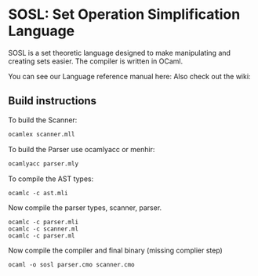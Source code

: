 # SOSL: Set Operation Simplification Language

SOSL is a set theoretic language designed to make manipulating and creating sets easier.
The compiler is written in OCaml.

You can see our Language reference manual here:
Also check out the wiki:  

## Build instructions
To build the Scanner:
```Bash
ocamlex scanner.mll
```
To build the Parser use ocamlyacc or menhir:
```Bash
ocamlyacc parser.mly
```
To compile the AST types:
```
ocamlc -c ast.mli
```

Now compile the parser types, scanner, parser.
```
ocamlc -c parser.mli
ocamlc -c scanner.ml
ocamlc -c parser.ml
```

Now compile the compiler and final binary (missing complier step)
```
ocaml -o sosl parser.cmo scanner.cmo 
```
